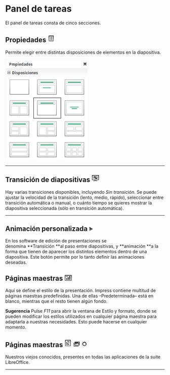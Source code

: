 
# Panel de tareas

El panel de tareas consta de cinco secciones.

## Propiedades ![](https://raw.githubusercontent.com/catedu/libreOffice-la-suite-ofimatica-libre/master/img/Seleccion_346.png)

Permite elegir entre distintas disposiciones de elementos en la diapositiva.

![](https://raw.githubusercontent.com/catedu/libreOffice-la-suite-ofimatica-libre/master/img/Seleccion_345.png)
****

## Transición de diapositivas ![](https://raw.githubusercontent.com/catedu/libreOffice-la-suite-ofimatica-libre/master/img/Seleccion_347.png)

Hay varias transiciones disponibles, incluyendo *Sin transición.* Se puede ajustar la velocidad de la transición (lento, medio, rápido), seleccionar entre transición automática o manual, o cuánto tiempo se quieres mostrar la diapositiva seleccionada (sólo en transición automática).

****

## Animación personalizada ![](https://raw.githubusercontent.com/catedu/libreOffice-la-suite-ofimatica-libre/master/img/Seleccion_348.png)
En los software de edición de presentaciones se denomina **Transición **al paso entre diapositivas, y **animación **a la forma que tienen de aparecer los distintos elementos dentro de una diapositiva. Este botón permite por lo tanto definir las animaciones deseadas.

## Páginas maestras ![](https://raw.githubusercontent.com/catedu/libreOffice-la-suite-ofimatica-libre/master/img/Seleccion_349.png)

Aquí se define el estilo de la presentación. Impress contiene multitud de páginas maestras predefinidas. Una de ellas –Predeterminada– está en blanco, mientras que el resto tienen algún fondo.

**Sugerencia** Pulse *F11* para abrir la ventana de Estilo y formato, donde se pueden modificar los estilos utilizados en cualquier página maestra para adaptarla a nuestras necesidades. Esto puede hacerse en cualquier momento.

## Páginas maestras ![](https://raw.githubusercontent.com/catedu/libreOffice-la-suite-ofimatica-libre/master/img/Seleccion_350.png) ![](/img/Seleccion_351.png)![](/img/Seleccion_352.png)

Nuestros viejos conocidos, presentes en todas las aplicaciones de la suite LibreOffice.

****

